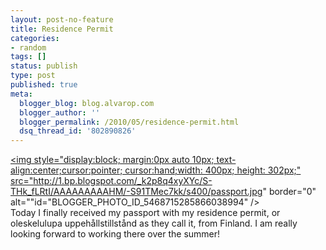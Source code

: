 ```yaml
---
layout: post-no-feature
title: Residence Permit
categories:
- random
tags: []
status: publish
type: post
published: true
meta:
  blogger_blog: blog.alvarop.com
  blogger_author: ''
  blogger_permalink: /2010/05/residence-permit.html
  dsq_thread_id: '802890826'
---
```

<a onblur="try {parent.deselectBloggerImageGracefully();} catch(e) {}" href="http://1.bp.blogspot.com/_k2p8q4xyXYc/S-THk_fLRtI/AAAAAAAAAHM/-S91TMec7kk/s1600/passport.jpg"><img style="display:block; margin:0px auto 10px; text-align:center;cursor:pointer; cursor:hand;width: 400px; height: 302px;" src="http://1.bp.blogspot.com/_k2p8q4xyXYc/S-THk_fLRtI/AAAAAAAAAHM/-S91TMec7kk/s400/passport.jpg" border="0" alt=""id="BLOGGER_PHOTO_ID_5468715285866038994" /></a><br />Today I finally received my passport with my residence permit, or oleskelulupa uppehållstillstånd as they call it, from Finland. I am really looking forward to working there over the summer!
